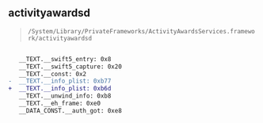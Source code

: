 ## activityawardsd

> `/System/Library/PrivateFrameworks/ActivityAwardsServices.framework/activityawardsd`

```diff

   __TEXT.__swift5_entry: 0x8
   __TEXT.__swift5_capture: 0x20
   __TEXT.__const: 0x2
-  __TEXT.__info_plist: 0xb77
+  __TEXT.__info_plist: 0xb6d
   __TEXT.__unwind_info: 0xb8
   __TEXT.__eh_frame: 0xe0
   __DATA_CONST.__auth_got: 0xe8

```
